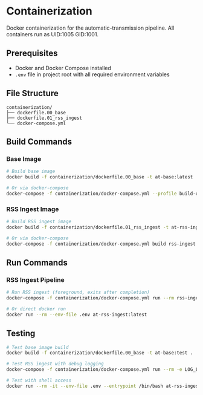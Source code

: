 # Containerization

Docker containerization for the automatic-transmission pipeline. All containers run as UID:1005 GID:1001.

## Prerequisites

- Docker and Docker Compose installed
- `.env` file in project root with all required environment variables

## File Structure

```
containerization/
├── dockerfile.00_base
├── dockerfile.01_rss_ingest
└── docker-compose.yml
```

## Build Commands

### Base Image
```bash
# Build base image
docker build -f containerization/dockerfile.00_base -t at-base:latest .

# Or via docker-compose
docker-compose -f containerization/docker-compose.yml --profile build-only up --build base
```

### RSS Ingest Image
```bash
# Build RSS ingest image
docker build -f containerization/dockerfile.01_rss_ingest -t at-rss-ingest:latest .

# Or via docker-compose
docker-compose -f containerization/docker-compose.yml build rss-ingest
```

## Run Commands

### RSS Ingest Pipeline
```bash
# Run RSS ingest (foreground, exits after completion)
docker-compose -f containerization/docker-compose.yml run --rm rss-ingest

# Or direct docker run
docker run --rm --env-file .env at-rss-ingest:latest
```

## Testing

```bash
# Test base image build
docker build -f containerization/dockerfile.00_base -t at-base:test .

# Test RSS ingest with debug logging
docker-compose -f containerization/docker-compose.yml run --rm -e LOG_LEVEL=DEBUG rss-ingest

# Test with shell access
docker run --rm -it --env-file .env --entrypoint /bin/bash at-rss-ingest:latest
```